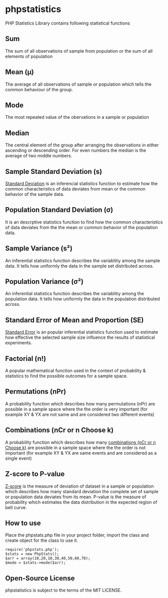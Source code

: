# phpstatistics
PHP Statistics Library contains following statistical functions
## Sum
The sum of all observations of sample from population or the sum of all elements of population

## Mean (μ)
The average of all observations of sample or population which tells the common behaviour of the group.

## Mode
The most repeated value of the obervations in a sample or population

## Median
The central element of the group after arranging the observations in either ascending or descending order. For even numbers the median is the average of two middle numbers.

## Sample Standard Deviation (s)
[Standard Deviation](https://getcalc.com/statistics-standard-deviation-calculator.htm) is an inferencial statistics function to estimate how the common characteristics of data deviates from mean or the common behavior of the sample data.

## Population Standard Deviation (σ)
It is an descrptive statistics function to find how the common characteristics of data deviates from the the mean or common behavior of the population data.

## Sample Variance (s²)
An inferential statistics function describes the variablitiy among the sample data. It tells how uniformly the data in the sample set distributed across.
## Population Variance (σ²)
An inferential statistics function describes the variablitiy among the population data. It tells how uniformly the data in the population distributed across.
## Standard Error of Mean and Proportion (SE)
[Standard Error](https://getcalc.com/statistics-standard-error-calculator.htm) is an popular inferential statistics function used to estimate how effective the selected sample size influence the results of statistical experiments. 
## Factorial (n!)
A popular mathematical function used in the context of probability & statistics to find the possible outcomes for a sample space.
## Permutations (nPr)
A probability function which describes how many permutations (nPr) are possible in a sample space where the the order is very important (for example XY & YX are not same and are considered two different events)
## Combinations (nCr or n Choose k)
A probability function which describes how many [combinations (nCr or n Choose k)](https://getcalc.com/statistics-combination-calculator.htm) are possible in a sample space where the the order is not important (for example XY & YX are same events and are considered as a single event)
## Z-score to P-value
[Z-score](https://getcalc.com/statistics-z-score-calculator.htm) is the measure of deviation of dataset in a sample or population which describes how many standard deviation the complete set of sample or population data deviates from its mean.
P-value is the measure of probability which estimates the data distribution in the expected region of bell curve.


## How to use
Place the phpstats.php file in your project folder, import the class and create object for the class to use it.
```
require('phpstats.php');
$stats = new PhpStats();
$arr = array(10,20,10,30,40,50,60,70);
$mode = $stats->mode($arr);
```
## Open-Source License
phpstatistics is subject to the terms of the  MIT LICENSE.
